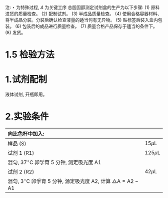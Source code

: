 注: ⋆ 为特殊过程, *Δ* 为关键工序 总胆固醇测定试剂盒的生产为以下步骤: (1)
原料进货的质量检查。 (2) 配制试剂。 (3) 半成品质量检查。 (4)
使用合格容器材料、将半成品分装。分装后确认检查液量的适当何有无异物。 (5)
贴标签后装入盒内包装。 (6) 包装后的成品进行质量检查。 (7)
质量合格产品保存于适当的条件下。 (8) 发货。

# 1.5 检验方法

# 1.试剂配制

液体试剂, 开瓶即用。

# 2.实验条件

| 向比色杯中加入: |  |
|:---|:---|
| 样品 (S) | 15*μ*L |
| 试剂 1 (R1) | 125*μ*L |
| 混匀, 37<sup>∘</sup>C 卯孚育 5 分钟, 测定吸光度 A1 |  |
| 试剂 2 (R2) | 42*μ*L |
| 混匀, 3<sup>∘</sup>C 卯孚育 5 分钟, 源定吸光度 A2, 计算 △A = A2 − A1 |  |
